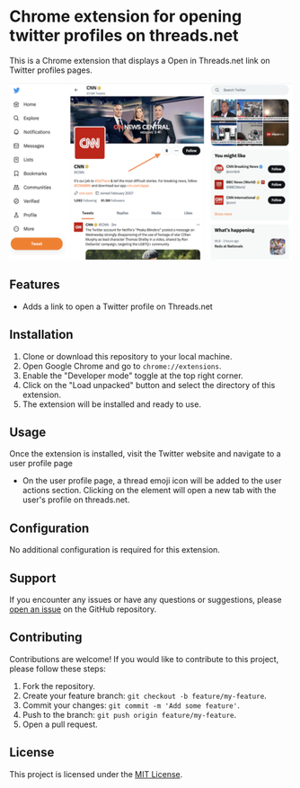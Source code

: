 # Chrome extension for opening twitter profiles on threads.net

This is a Chrome extension that displays a Open in Threads.net link on Twitter profiles pages.

![Screenshot](screenshot.png)

## Features

- Adds a link to open a Twitter profile on Threads.net

## Installation

1. Clone or download this repository to your local machine.
2. Open Google Chrome and go to `chrome://extensions`.
3. Enable the "Developer mode" toggle at the top right corner.
4. Click on the "Load unpacked" button and select the directory of this extension.
5. The extension will be installed and ready to use.

## Usage

Once the extension is installed, visit the Twitter website and navigate to a user profile page

- On the user profile page, a thread emoji icon will be added to the user actions section. Clicking on the element will open a new tab with the user's profile on threads.net.

## Configuration

No additional configuration is required for this extension.

## Support

If you encounter any issues or have any questions or suggestions, please [open an issue](https://github.com/flrent/chrome-twitter-threads/issues) on the GitHub repository.

## Contributing

Contributions are welcome! If you would like to contribute to this project, please follow these steps:

1. Fork the repository.
2. Create your feature branch: `git checkout -b feature/my-feature`.
3. Commit your changes: `git commit -m 'Add some feature'`.
4. Push to the branch: `git push origin feature/my-feature`.
5. Open a pull request.

## License

This project is licensed under the [MIT License](LICENSE).
